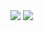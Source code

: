 <img   align="center" src="https://github-readme-stats.vercel.app/api?username=IggyMeraki&locale=cn&line_height=33&show_icons=true&hide=&theme=&rank_icon=default"/>                                                                    <img   align="center" src="https://github-readme-stats.vercel.app/api/top-langs/?username=IggyMeraki&locale=cn&line_height=33&theme=&langs_count=5"/>
